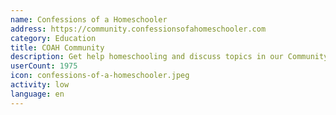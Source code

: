 ```yaml
---
name: Confessions of a Homeschooler
address: https://community.confessionsofahomeschooler.com
category: Education
title: COAH Community
description: Get help homeschooling and discuss topics in our Community Forum
userCount: 1975
icon: confessions-of-a-homeschooler.jpeg
activity: low
language: en
---
```

